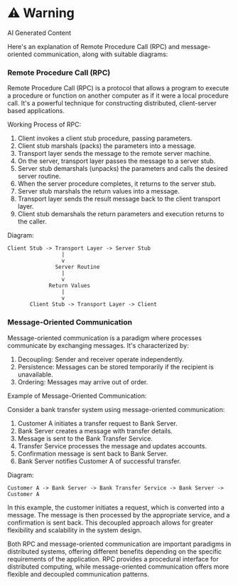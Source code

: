 <div class="warning"><h1>⚠️ Warning</h1><span>AI Generated Content</span></div>


Here's an explanation of Remote Procedure Call (RPC) and message-oriented communication, along with suitable diagrams:

### Remote Procedure Call (RPC)

Remote Procedure Call (RPC) is a protocol that allows a program to execute a procedure or function on another computer as if it were a local procedure call. It's a powerful technique for constructing distributed, client-server based applications.

Working Process of RPC:

1. Client invokes a client stub procedure, passing parameters.
2. Client stub marshals (packs) the parameters into a message.
3. Transport layer sends the message to the remote server machine.
4. On the server, transport layer passes the message to a server stub.
5. Server stub demarshals (unpacks) the parameters and calls the desired server routine.
6. When the server procedure completes, it returns to the server stub.
7. Server stub marshals the return values into a message.
8. Transport layer sends the result message back to the client transport layer.
9. Client stub demarshals the return parameters and execution returns to the caller.

Diagram:

```
Client Stub -> Transport Layer -> Server Stub
                 |
                 v
               Server Routine
                 |
                 v
             Return Values
                 |
                 v
       Client Stub -> Transport Layer -> Client
```

### Message-Oriented Communication

Message-oriented communication is a paradigm where processes communicate by exchanging messages. It's characterized by:

1. Decoupling: Sender and receiver operate independently.
2. Persistence: Messages can be stored temporarily if the recipient is unavailable.
3. Ordering: Messages may arrive out of order.

Example of Message-Oriented Communication:

Consider a bank transfer system using message-oriented communication:

1. Customer A initiates a transfer request to Bank Server.
2. Bank Server creates a message with transfer details.
3. Message is sent to the Bank Transfer Service.
4. Transfer Service processes the message and updates accounts.
5. Confirmation message is sent back to Bank Server.
6. Bank Server notifies Customer A of successful transfer.

Diagram:

```
Customer A -> Bank Server -> Bank Transfer Service -> Bank Server -> Customer A
```

In this example, the customer initiates a request, which is converted into a message. The message is then processed by the appropriate service, and a confirmation is sent back. This decoupled approach allows for greater flexibility and scalability in the system design.

Both RPC and message-oriented communication are important paradigms in distributed systems, offering different benefits depending on the specific requirements of the application. RPC provides a procedural interface for distributed computing, while message-oriented communication offers more flexible and decoupled communication patterns.
